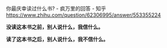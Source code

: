你最庆幸读过什么书? - 疯万里的回答 - 知乎
https://www.zhihu.com/question/62306995/answer/553355224

**没读这本书之前，别人说什么，我信什么。**

**读了这本书之后，别人说什么，我不信什么。**